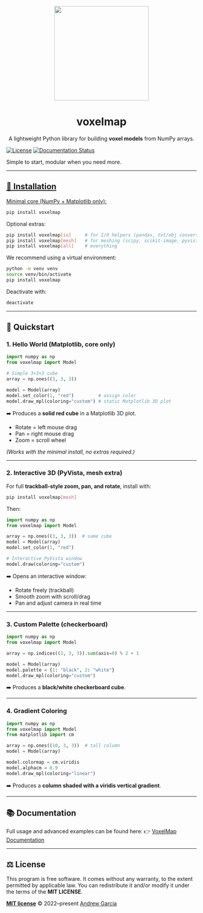 <!-- LOGO -->
<p align="center">
 <img src="voxelmap.png" width="250"></a>

</p>
<h1 align="center">voxelmap</h1>
<p align="center">
A lightweight Python library for building  <strong>voxel models</strong> from NumPy arrays.
</p>


[![License](http://img.shields.io/\:license-mit-blue.svg?style=flat-square)](https://raw.githubusercontent.com/andrewrgarcia/voxelmap/main/LICENSE)
[![Documentation Status](https://readthedocs.org/projects/voxelmap/badge/?version=latest)](https://voxelmap.readthedocs.io/en/latest/?badge=latest)

Simple to start, modular when you need more.

<a href="https://voxelmap.vercel.app">

---

## 🚀 Installation

Minimal core (NumPy + Matplotlib only):

```bash
pip install voxelmap
```

Optional extras:

```bash
pip install voxelmap[io]     # for I/O helpers (pandas, txt/obj conversions)
pip install voxelmap[mesh]   # for meshing (scipy, scikit-image, pyvista)
pip install voxelmap[all]    # everything
```

We recommend using a virtual environment:

```bash
python -m venv venv
source venv/bin/activate
pip install voxelmap
```

Deactivate with:

```bash
deactivate
```

---

## 🧩 Quickstart

### 1. Hello World (Matplotlib, core only)

```python
import numpy as np
from voxelmap import Model

# Simple 3×3×3 cube
array = np.ones((3, 3, 3))

model = Model(array)
model.set_color(1, "red")         # assign color
model.draw_mpl(coloring="custom") # static Matplotlib 3D plot
```

➡️ Produces a **solid red cube** in a Matplotlib 3D plot.

* Rotate = left mouse drag
* Pan = right mouse drag
* Zoom = scroll wheel

*(Works with the minimal install, no extras required.)*

---

### 2. Interactive 3D (PyVista, mesh extra)

For full **trackball-style zoom, pan, and rotate**, install with:

```bash
pip install voxelmap[mesh]
```

Then:

```python
import numpy as np
from voxelmap import Model

array = np.ones((3, 3, 3))  # same cube
model = Model(array)
model.set_color(1, "red")

# Interactive PyVista window
model.draw(coloring="custom")
```

➡️ Opens an interactive window:

* Rotate freely (trackball)
* Smooth zoom with scroll/drag
* Pan and adjust camera in real time

---

### 3. Custom Palette (checkerboard)

```python
import numpy as np
from voxelmap import Model

array = np.indices((3, 3, 3)).sum(axis=0) % 2 + 1

model = Model(array)
model.palette = {1: "black", 2: "white"}
model.draw_mpl(coloring="custom")
```

➡️ Produces a **black/white checkerboard cube**.

---

### 4. Gradient Coloring

```python
import numpy as np
from voxelmap import Model
from matplotlib import cm

array = np.ones((10, 3, 3))  # tall column
model = Model(array)

model.colormap = cm.viridis
model.alphacm = 0.9
model.draw_mpl(coloring="linear")
```

➡️ Produces a **column shaded with a viridis vertical gradient**.

---

## 📚 Documentation

Full usage and advanced examples can be found here:
👉 [VoxelMap Documentation](https://voxelmap.readthedocs.io/en/latest)

---

## ⚖️ License

This program is free software. It comes without any warranty, to the extent permitted by applicable law.
You can redistribute it and/or modify it under the terms of the **MIT LICENSE**.

**[MIT license](./LICENSE)** © 2022–present [Andrew Garcia](https://github.com/andrewrgarcia)

